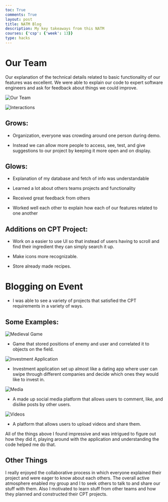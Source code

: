 ```yaml
---
toc: True
comments: True
layout: post 
title: NATM Blog
description: My key takeaways from this NATM
courses: {'csp': {'week': 13}}
type: hacks
---
```


# Our Team

Our explanation of the technical details related to basic functionality of our features was excellent. We were able to explain our code to expert software engineers and ask for feedback about things we could improve. 

![Our Team](https://files.catbox.moe/h4l2co.png)

![Interactions](https://files.catbox.moe/702dow.png)

## Grows:

- Organization, everyone was crowding around one person during demo.

- Instead we can allow more people to access, see, test, and give suggestions to our project by keeping it more open and on display.

## Glows:

- Explanation of my database and fetch of info was understandable

- Learned a lot about others teams projects and functionality

- Received great feedback from others

- Worked well each other to explain how each of our features related to one another

## Additions on CPT Project:

- Work on a easier to use UI so that instead of users having to scroll and find their ingredient they can simply search it up.

- Make icons more recognizable.

- Store already made recipes.

# Blogging on Event

- I was able to see a variety of projects that satisfied the CPT requirements in a variety of ways.

## Some Examples:

![Medieval Game](https://files.catbox.moe/2wisay.JPG)

- Game that stored positions of enemy and user and correlated it to objects on the field.

![Investment Application](https://files.catbox.moe/9rm3xz.JPG)

- Investment application set up almost like a dating app where user can swipe through different companies and decide which ones they would like to invest in.

![Media](https://files.catbox.moe/m5uz2a.JPG)

- A made up social media platform that allows users to comment, like, and dislike posts by other users. 

![Videos](https://files.catbox.moe/vxe2hs.JPG)

- A platform that allows users to upload videos and share them. 

All of the things above I found impressive and was intrigued to figure out how they did it, playing around with the application and understanding the code helped me do that. 

## Other Things

I really enjoyed the collaborative process in which everyone explained their project and were eager to know about each others. The overall active atmosphere enabled my group and I to seek others to talk to and share our stuff with them. Also I motivated to learn stuff from other teams and how they planned and constructed their CPT projects.  

